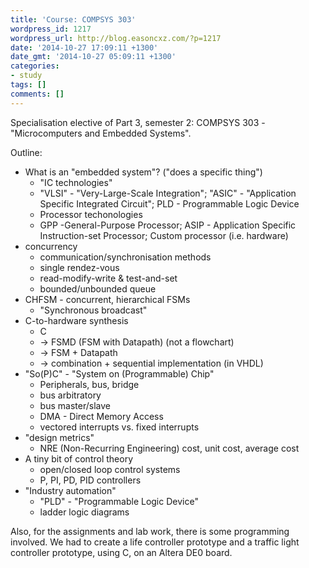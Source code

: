 ```yaml
---
title: 'Course: COMPSYS 303'
wordpress_id: 1217
wordpress_url: http://blog.easoncxz.com/?p=1217
date: '2014-10-27 17:09:11 +1300'
date_gmt: '2014-10-27 05:09:11 +1300'
categories:
- study
tags: []
comments: []
---
```

<p>Specialisation elective of Part 3, semester 2: COMPSYS 303 - "Microcomputers and Embedded Systems".</p>
<p>Outline:</p>
<ul>
<li>What is an "embedded system"? ("does a specific thing")
<ul>
<li>"IC technologies"</li>
<li>"VLSI" - "Very-Large-Scale Integration"; "ASIC" - "Application Specific Integrated Circuit"; PLD - Programmable Logic Device</li>
<li>Processor techonologies</li>
<li>GPP -General-Purpose Processor; ASIP - Application Specific Instruction-set Processor; Custom processor (i.e. hardware)</li>
</ul>
</li>
<li>concurrency
<ul>
<li>communication/synchronisation methods</li>
<li>single rendez-vous</li>
<li>read-modify-write &amp; test-and-set</li>
<li>bounded/unbounded queue</li>
</ul>
</li>
<li>CHFSM - concurrent, hierarchical FSMs
<ul>
<li>"Synchronous broadcast" </li>
</ul>
</li>
<li>C-to-hardware synthesis
<ul>
<li>C</li>
<li>-> FSMD (FSM with Datapath) (not a flowchart)</li>
<li>-> FSM + Datapath</li>
<li>-> combination + sequential implementation (in VHDL)</li>
</ul>
</li>
<li>"So(P)C" - "System on (Programmable) Chip"
<ul>
<li>Peripherals, bus, bridge</li>
<li>bus arbitratory</li>
<li>bus master/slave</li>
<li>DMA - Direct Memory Access</li>
<li>vectored interrupts vs. fixed interrupts</li>
</ul>
</li>
<li>"design metrics"
<ul>
<li>NRE (Non-Recurring Engineering) cost, unit cost, average cost</li>
</ul>
</li>
<li>A tiny bit of control theory
<ul>
<li>open/closed loop control systems</li>
<li>P, PI, PD, PID controllers</li>
</ul>
</li>
<li>"Industry automation"
<ul>
<li>"PLD" - "Programmable Logic Device"</li>
<li>ladder logic diagrams</li>
</ul>
</li>
</ul>
<p>Also, for the assignments and lab work, there is some programming involved. We had to create a life controller prototype and a traffic light controller prototype, using C, on an Altera DE0 board.</p>
